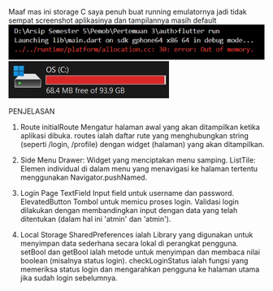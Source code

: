 Maaf mas ini storage C saya penuh buat running emulatornya 
jadi tidak sempat screenshot aplikasinya dan tampilannya masih default
![Memori Penuh](out_of_memory.jpg)
![Memori Penuh](2.jpg)


PENJELASAN
1. Route
initialRoute Mengatur halaman awal yang akan ditampilkan ketika aplikasi dibuka.
routes ialah daftar rute yang menghubungkan string (seperti /login, /profile) dengan widget (halaman) yang akan ditampilkan.

2. Side Menu
Drawer: Widget yang menciptakan menu samping.
ListTile: Elemen individual di dalam menu yang menavigasi ke halaman tertentu menggunakan Navigator.pushNamed.

3. Login Page
TextField Input field untuk username dan password.
ElevatedButton Tombol untuk memicu proses login.
Validasi login dilakukan dengan membandingkan input dengan data yang telah ditentukan (dalam hal ini 'atmin' dan 'atmin').

4. Local Storage
SharedPreferences ialah Library yang digunakan untuk menyimpan data sederhana secara lokal di perangkat pengguna.
setBool dan getBool ialah metode untuk menyimpan dan membaca nilai boolean (misalnya status login).
checkLoginStatus ialah fungsi yang memeriksa status login dan mengarahkan pengguna ke halaman utama jika sudah login sebelumnya.
